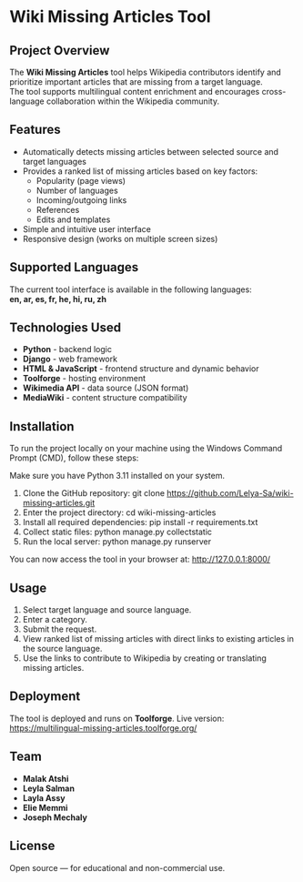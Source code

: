 # Wiki Missing Articles Tool

## Project Overview
The **Wiki Missing Articles** tool helps Wikipedia contributors identify and prioritize important articles that are missing from a target language.  
The tool supports multilingual content enrichment and encourages cross-language collaboration within the Wikipedia community.

## Features
- Automatically detects missing articles between selected source and target languages
- Provides a ranked list of missing articles based on key factors:
    - Popularity (page views)
    - Number of languages
    - Incoming/outgoing links
    - References
    - Edits and templates
- Simple and intuitive user interface
- Responsive design (works on multiple screen sizes)

## Supported Languages
The current tool interface is available in the following languages:  
**en, ar, es, fr, he, hi, ru, zh**

## Technologies Used
- **Python** - backend logic
- **Django** - web framework
- **HTML & JavaScript** - frontend structure and dynamic behavior
- **Toolforge** - hosting environment
- **Wikimedia API** - data source (JSON format)
- **MediaWiki** - content structure compatibility

## Installation
To run the project locally on your machine using the Windows Command Prompt (CMD), follow these steps:

Make sure you have Python 3.11 installed on your system.

1. Clone the GitHub repository:
git clone https://github.com/Lelya-Sa/wiki-missing-articles.git
2. Enter the project directory:
cd wiki-missing-articles
3. Install all required dependencies:
pip install -r requirements.txt
4. Collect static files:
python manage.py collectstatic
5. Run the local server:
python manage.py runserver

You can now access the tool in your browser at:
http://127.0.0.1:8000/


## Usage
1. Select target language and source language.
2. Enter a category.
3. Submit the request.
4. View ranked list of missing articles with direct links to existing articles in the source language.
5. Use the links to contribute to Wikipedia by creating or translating missing articles.

## Deployment
The tool is deployed and runs on **Toolforge**.
Live version: https://multilingual-missing-articles.toolforge.org/


## Team
- **Malak Atshi**
- **Leyla Salman**
- **Layla Assy**
- **Elie Memmi**
- **Joseph Mechaly**

## License
Open source — for educational and non-commercial use.

